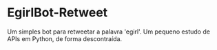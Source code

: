 # EgirlBot-Retweet
Um simples bot para retweetar a palavra 'egirl'. Um pequeno estudo de APIs em Python, de forma descontraída.
